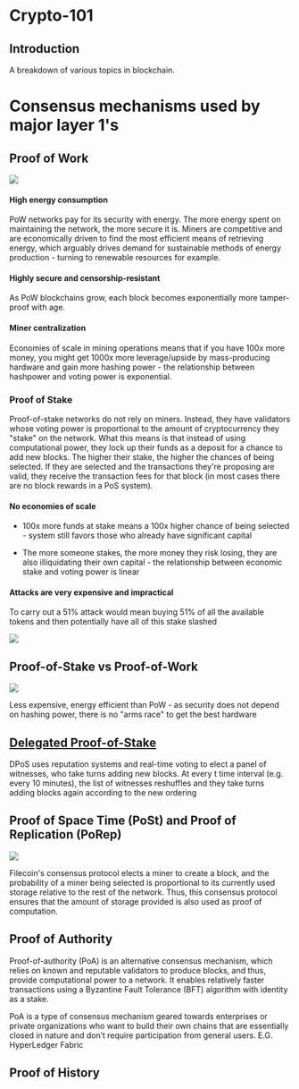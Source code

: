 # Crypto-101
## Introduction
A breakdown of various topics in blockchain.

# Consensus mechanisms used by major layer 1's
## Proof of Work
<img src='./images/pow.png' >

#### High energy consumption

  PoW networks pay for its security with energy. The more energy spent on maintaining the network, the more secure it is. Miners are competitive and are economically driven to find the most efficient means of retrieving energy, which arguably drives demand for sustainable methods of energy production - turning to renewable resources for example.

#### Highly secure and censorship-resistant

As PoW blockchains grow, each block becomes exponentially more tamper-proof with age.

#### Miner centralization

Economies of scale in mining operations means that if you have 100x more money, you might get 1000x more leverage/upside by mass-producing hardware and gain more hashing power - the relationship between hashpower and voting power is exponential.

### Proof of Stake
Proof-of-stake networks do not rely on miners. Instead, they have validators whose voting power is proportional to the amount of cryptocurrency they "stake" on the network. What this means is that instead of using computational power, they lock up their funds as a deposit for a chance to add new blocks. The higher their stake, the higher the chances of being selected. If they are selected and the transactions they're proposing are valid, they receive the transaction fees for that block (in most cases there are no block rewards in a PoS system). 

#### No economies of scale

- 100x more funds at stake means a 100x higher chance of being selected - system still favors those who already have significant capital

- The more someone stakes, the more money they risk losing, they are also illiquidating their own capital - the relationship between economic stake and voting power is linear

#### Attacks are very expensive and impractical

To carry out a 51% attack would mean buying 51% of all the available tokens and then potentially have all of this stake slashed

<img src='./images/pos.png' >

##  Proof-of-Stake vs Proof-of-Work
<img src='./images/pow-vs-pos.png' >

Less expensive, energy efficient than PoW - as security does not depend on hashing power, there is no "arms race" to get the best hardware



## [Delegated Proof-of-Stake](https://www.nichanank.com/blog/2018/6/4/consensus-algorithms-pos-dpos)
DPoS uses reputation systems and real-time voting to elect a panel of witnesses, who take turns adding new blocks. At every t time interval (e.g. every 10 minutes), the list of witnesses reshuffles and they take turns adding blocks again according to the new ordering


## Proof of Space Time (PoSt) and Proof of Replication (PoRep)

<img src='./images/filecoin-proof-system-diagram.jpeg' >

Filecoin's consensus protocol elects a miner to create a block, and the probability of a miner being selected is proportional to its currently used storage relative to the rest of the network. Thus, this consensus protocol ensures that the amount of storage provided is also used as proof of computation.


## Proof of Authority
Proof-of-authority (PoA) is an alternative consensus mechanism, which relies on known and reputable validators to produce blocks, and thus, provide computational power to a network. It enables relatively faster transactions using a Byzantine Fault Tolerance (BFT) algorithm with identity as a stake. 

PoA is a type of consensus mechanism geared towards enterprises or private organizations who want to build their own chains that are essentially closed in nature and don’t require participation from general users. E.G. HyperLedger Fabric

## Proof of History
